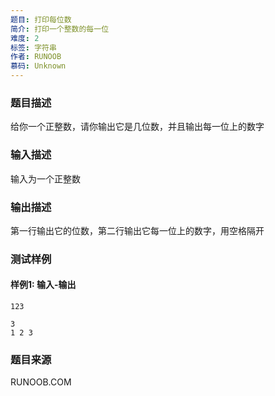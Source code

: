 ```yaml
---
题目: 打印每位数
简介: 打印一个整数的每一位
难度: 2
标签: 字符串
作者: RUNOOB
慕码: Unknown
---
```


### 题目描述

给你一个正整数，请你输出它是几位数，并且输出每一位上的数字

### 输入描述

输入为一个正整数

### 输出描述

第一行输出它的位数，第二行输出它每一位上的数字，用空格隔开

### 测试样例

#### 样例1: 输入-输出

```
123
```

```
3
1 2 3
```

### 题目来源

RUNOOB.COM